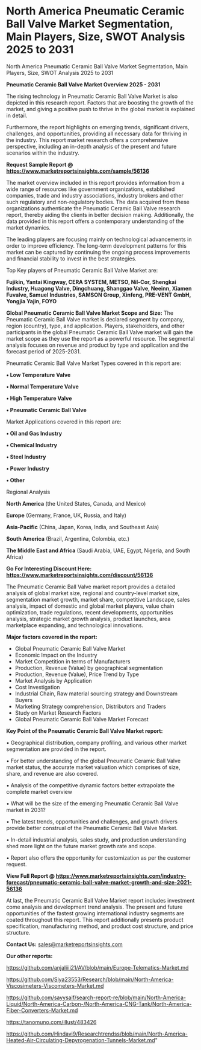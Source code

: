 # North America Pneumatic Ceramic Ball Valve Market Segmentation, Main Players, Size, SWOT Analysis 2025 to 2031
North America Pneumatic Ceramic Ball Valve Market Segmentation, Main Players, Size, SWOT Analysis 2025 to 2031

<Strong> Pneumatic Ceramic Ball Valve Market Overview 2025 - 2031</strong>

The rising technology in Pneumatic Ceramic Ball Valve Market is also depicted in this research report. Factors that are boosting the growth of the market, and giving a positive push to thrive in the global market is explained in detail.

Furthermore, the report highlights on emerging trends, significant drivers, challenges, and opportunities, providing all necessary data for thriving in the industry. This report market research offers a comprehensive perspective, including an in-depth analysis of the present and future scenarios within the industry.

<strong>Request Sample Report @ <a href=https://www.marketreportsinsights.com/sample/56136>https://www.marketreportsinsights.com/sample/56136</a></strong>

The market overview included in this report provides information from a wide range of resources like government organizations, established companies, trade and industry associations, industry brokers and other such regulatory and non-regulatory bodies. The data acquired from these organizations authenticate the Pneumatic Ceramic Ball Valve research report, thereby aiding the clients in better decision making. Additionally, the data provided in this report offers a contemporary understanding of the market dynamics.

The leading players are focusing mainly on technological advancements in order to improve efficiency. The long-term development patterns for this market can be captured by continuing the ongoing process improvements and financial stability to invest in the best strategies.

Top Key players of Pneumatic Ceramic Ball Valve Market are:

<strong>Fujikin, Yantai Kingway, CERA SYSTEM, METSO, Nil-Cor, Shengkai Industry, Huagong Valve, Dingchuang, Shanggao Valve, Neeinn, Xiamen Fuvalve, Samuel Industries, SAMSON Group, Xinfeng, PRE-VENT GmbH, Yongjia Yajin, FOYO</strong>

<strong><b>Global Pneumatic Ceramic Ball Valve Market Scope and Size:</b></strong>
The Pneumatic Ceramic Ball Valve market is declared segment by company, region (country), type, and application. Players, stakeholders, and other participants in the global Pneumatic Ceramic Ball Valve market will gain the market scope as they use the report as a powerful resource. The segmental analysis focuses on revenue and product by type and application and the forecast period of 2025-2031.

Pneumatic Ceramic Ball Valve Market Types covered in this report are:

<strong>• Low Temperature Valve

• Normal Temperature Valve

• High Temperature Valve

• Pneumatic Ceramic Ball Valve</strong>

Market Applications covered in this report are:

<strong>• Oil and Gas Industry

• Chemical Industry

• Steel Industry

• Power Industry

• Other</strong> 

Regional Analysis

<strong>North America</strong> (the United States, Canada, and Mexico)

<strong>Europe</strong> (Germany, France, UK, Russia, and Italy)

<strong>Asia-Pacific</strong> (China, Japan, Korea, India, and Southeast Asia)

<strong>South America</strong> (Brazil, Argentina, Colombia, etc.)

<strong>The Middle East and Africa</strong> (Saudi Arabia, UAE, Egypt, Nigeria, and South Africa)

<strong>Go For Interesting Discount Here: <a href=https://www.marketreportsinsights.com/discount/56136>https://www.marketreportsinsights.com/discount/56136</a></strong>

The Pneumatic Ceramic Ball Valve market report provides a detailed analysis of global market size, regional and country-level market size, segmentation market growth, market share, competitive Landscape, sales analysis, impact of domestic and global market players, value chain optimization, trade regulations, recent developments, opportunities analysis, strategic market growth analysis, product launches, area marketplace expanding, and technological innovations.

<strong><b>Major factors covered in the report:</b></strong>
<ul>
  <li>Global Pneumatic Ceramic Ball Valve Market </li>
  <li>Economic Impact on the Industry</li>
  <li>Market Competition in terms of Manufacturers</li>
  <li>Production, Revenue (Value) by geographical segmentation</li>
  <li>Production, Revenue (Value), Price Trend by Type</li>
  <li>Market Analysis by Application</li>
  <li>Cost Investigation</li>
  <li>Industrial Chain, Raw material sourcing strategy and Downstream Buyers</li>
  <li>Marketing Strategy comprehension, Distributors and Traders</li>
  <li>Study on Market Research Factors</li>
  <li>Global Pneumatic Ceramic Ball Valve Market Forecast</li>
</ul>

<strong><b>Key Point of the Pneumatic Ceramic Ball Valve Market report:</b></strong>

• Geographical distribution, company profiling, and various other market segmentation are provided in the report.

• For better understanding of the global Pneumatic Ceramic Ball Valve market status, the accurate market valuation which comprises of size, share, and revenue are also covered.

• Analysis of the competitive dynamic factors better extrapolate the complete market overview

• What will be the size of the emerging Pneumatic Ceramic Ball Valve market in 2031?

• The latest trends, opportunities and challenges, and growth drivers provide better construal of the Pneumatic Ceramic Ball Valve Market.

• In-detail industrial analysis, sales study, and production understanding shed more light on the future market growth rate and scope.

• Report also offers the opportunity for customization as per the customer request.

<strong><b>View Full Report @ <a href=https://www.marketreportsinsights.com/industry-forecast/pneumatic-ceramic-ball-valve-market-growth-and-size-2021-56136>https://www.marketreportsinsights.com/industry-forecast/pneumatic-ceramic-ball-valve-market-growth-and-size-2021-56136</a></b></strong>


At last, the Pneumatic Ceramic Ball Valve Market report includes investment come analysis and development trend analysis. The present and future opportunities of the fastest growing international industry segments are coated throughout this report. This report additionally presents product specification, manufacturing method, and product cost structure, and price structure.

<strong>Contact Us:</strong>
sales@marketreportsinsights.com

<strong>Our other reports:</strong>

<a href=https://github.com/anjaliiii21/AV/blob/main/Europe-Telematics-Market.md>https://github.com/anjaliiii21/AV/blob/main/Europe-Telematics-Market.md</a>

<a href=https://github.com/Siya23553/Research/blob/main/North-America-Viscosimeters-Viscometers-Market.md>https://github.com/Siya23553/Research/blob/main/North-America-Viscosimeters-Viscometers-Market.md</a>

<a href=https://github.com/sayysaif/search-report-re/blob/main/North-America-Liquid/North-America-Carbon-/North-America-CNG-Tank/North-America-Fiber-Converters-Market.md>https://github.com/sayysaif/search-report-re/blob/main/North-America-Liquid/North-America-Carbon-/North-America-CNG-Tank/North-America-Fiber-Converters-Market.md</a>

<a href=https://tanomuno.com/illust/483426>https://tanomuno.com/illust/483426</a>

<a href=https://github.com/Hindavi9/Researchtrendss/blob/main/North-America-Heated-Air-Circulating-Depyrogenation-Tunnels-Market.md>https://github.com/Hindavi9/Researchtrendss/blob/main/North-America-Heated-Air-Circulating-Depyrogenation-Tunnels-Market.md</a>"
